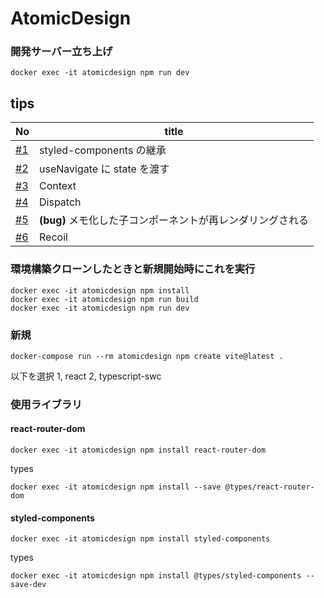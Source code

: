 # AtomicDesign

### 開発サーバー立ち上げ

```
docker exec -it atomicdesign npm run dev
```

## tips

| No                                                         | title                                                      |
| ---------------------------------------------------------- | ---------------------------------------------------------- |
| [#1](https://github.com/cossack910/AtomicDesign/issues/1)  | styled-components の継承                                   |
| [#2](https://github.com/cossack910/AtomicDesign/issues/3)  | useNavigate に state を渡す                                |
| [#3](https://github.com/cossack910/AtomicDesign/issues/5)  | Context                                                    |
| [#4](https://github.com/cossack910/AtomicDesign/issues/7)  | Dispatch                                                   |
| [#5](https://github.com/cossack910/AtomicDesign/issues/9)  | **(bug)** メモ化した子コンポーネントが再レンダリングされる |
| [#6](https://github.com/cossack910/AtomicDesign/issues/10) | Recoil                                                     |

### 環境構築クローンしたときと新規開始時にこれを実行

```
docker exec -it atomicdesign npm install
docker exec -it atomicdesign npm run build
docker exec -it atomicdesign npm run dev
```

### 新規

```
docker-compose run --rm atomicdesign npm create vite@latest .
```

以下を選択
1, react
2, typescript-swc

### 使用ライブラリ

#### react-router-dom

```
docker exec -it atomicdesign npm install react-router-dom
```

types

```
docker exec -it atomicdesign npm install --save @types/react-router-dom
```

#### styled-components

```
docker exec -it atomicdesign npm install styled-components
```

types

```
docker exec -it atomicdesign npm install @types/styled-components --save-dev
```
